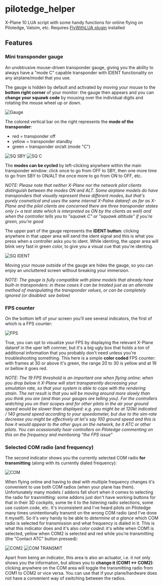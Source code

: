 # pilotedge_helper
X-Plane 10 LUA script with some handy functions for online flying on Pilotedge, Vatsim, etc. Requires [FlyWithLUA plugin](http://forums.x-plane.org/index.php?app=downloads&showfile=17468) installed

## Features

### Mini transponder gauge

An unobtrusive mouse-driven transponder gauge, giving you the ability to always have a "mode C" capable transponder with IDENT functionality on any airplane/model that you use.

The gauge is hidden by default and activated by moving your mouse to the **bottom right corner** of your monitor: the gauge then appears and you can **change your squawk code** by mousing over the individual digits and rotating the mouse wheel up or down.

![Gauge](http://i.imgur.com/vK4mN2R.jpg)

The colored vertical bar on the right represents the **mode of the transponder**:

* red = transponder off
* yellow = transponder standby
* green = transponder on/alt (mode "C")

![SQ SBY](http://i.imgur.com/fPh3kBh.jpg)
![SQ C](http://i.imgur.com/MfWogE7.jpg)

The **modes can be cycled** by left-clicking anywhere within the main transponder window: click once to go from OFF to SBY, then one more time to go from SBY to ON/ALT the once more to go from ON to OFF, etc.

*NOTE: Please note that neither X-Plane nor the network pilot clients distinguish between the modes ON and ALT. Some airplane models do have transponders that visually represent these different modes, but that's purely cosmetical and uses the same internal X-Palne dataref: as far as X-Plane and the pilot clients are concerned there are three transponder states only (+ a test state which is interpreted as ON by the clients as well) and when the controller tells you to "squawk C" or "squawk altitude" if you're green, you're good*

The upper part of the gauge represents the **IDENT button**: clicking anywhere in that upper area will send the ident signal and this is what you press when a controller asks you to ident. While identing, the upper area will blink very fast in green color, to give you a visual cue that you're identing.

![SQ IDENT](http://i.imgur.com/RZ1Lc8x.jpg)

Moving your mouse outside of the gauge are hides the gauge, so you can enjoy an uncluttered screen without breaking your immersion.

*NOTE: The gauge is fully compatible with plane models that already have built-in transponders: in these cases it can be treated just as an alternate method of manipulating the transponder values, or can be completely ignored (or disabled: see below)*

### FPS counter

On the bottom left of your screen you'll see several indicators, the first of which is a FPS counter:

![FPS](http://i.imgur.com/AsanbRW.jpg)

True, you can opt to visualize your FPS by displaying the relevant X-Plane dataref in the uper left conrner, but it's a big ugly box that holds a ton of additional information that you probably don't need unless you're troubleshooting something.
This here is a simple **color coded** FPS counter: with frames at 30 or above it's green, the range 20 to 30 is yellow and at 19 or bellow it goes red.

*NOTE: The 19 FPS threshold is an important one when flying online: when you drop below it X-Plane will start transparently decreasing your simulation rate, so that your system is able to cope with the rendering strain. The net result is that you will be moving around more slowly than you think you are (and than your gauges are telling you). For the controllers watching you on their scopes and for other pilots in the air your ground speed would be slower than displayed: e.g. you might be at 120kt indicated / 140 ground speed according to your speedometer, but due to the sim-rate decrease you might be effectively at let's say 100 ground speed and this is how it would appear to the other guys on the network, be it ATC or other pilots. You can ocassionally hear controllers on Pilotedge commenting on this on the frequency and mentioning "the FPS issue"*

### Selected COM radio (and frequency)

The second indicator shows you the currently selected COM radio **for transmitting** (along with its currently dialed frequency):

![COM](http://i.imgur.com/h4x9VTj.jpg)

When flying online and having to deal with multiple frequency changes it's convenient to use both COM radios (when your plane has them). Unfortunately many models / addons fall short when it comes to selecting the radio for trasnmitting: some addons just don't have working buttons for that in their 3D cockpits, some tie it to the listening radio selections, some use custom code, etc. It's inconsistent and I've heard pilots on Pilotedge many times unintentionally transmit on the wrong COM radio (and I've done it myself).
So it's very handy to be able to *determine at a glance* which COM radio is selected for transmission and what frequency is dialed in it. This is what this indicator does and it's also *color coded*: it's white when COM1 is selected, yellow when COM2 is selected and red while you're transmitting (the "Contact ATC" button pressed):

![COM2](http://i.imgur.com/P6kgzyN.jpg)
![COM TRANSMIT](http://i.imgur.com/zuRuYsT.jpg)

Apart from being an indicator, this area is also an actuator, i.e. it not only shows you the information, but allows you to **change it (COM1 <-> COM2)**: clicking anywhere on the COM area will toggle the transmitting radio from COM1 to COM2 or vice versa. You can use that if your plane/hardware does not have a convenient way of switching between the radios.

